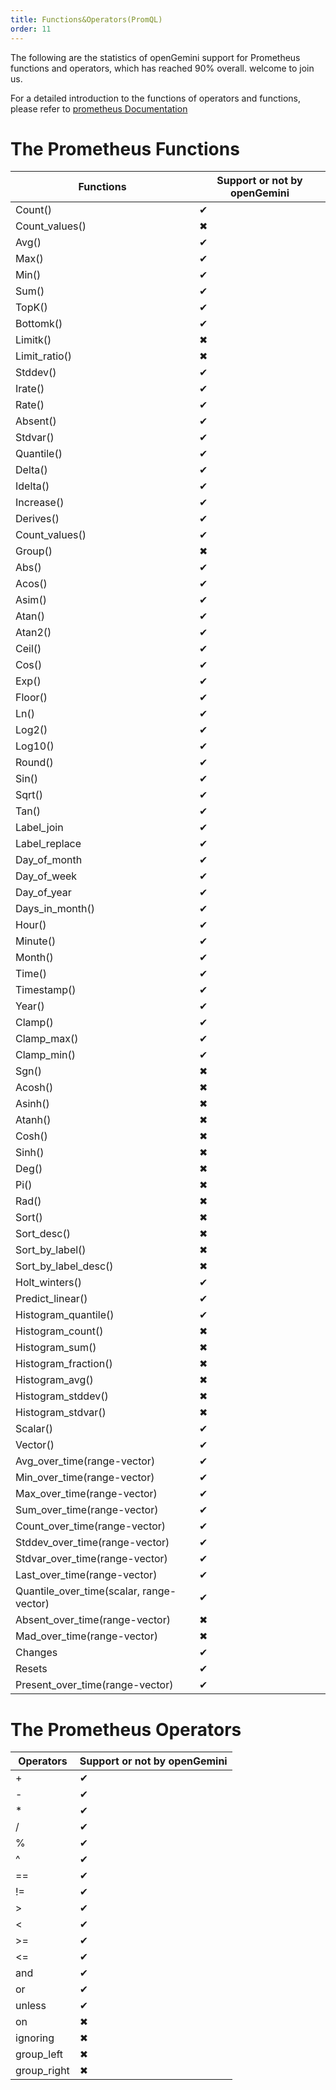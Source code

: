 ```yaml
---
title: Functions&Operators(PromQL)
order: 11
---
```


The following are the statistics of openGemini support for Prometheus functions and operators, which has reached 90% overall. welcome to join us.

For a detailed introduction to the functions of operators and functions, please refer to [prometheus Documentation](https://prometheus.io/docs/prometheus/latest/querying/functions/)

# The Prometheus Functions

| Functions                                | Support or not by openGemini |
| ---------------------------------------- | ---------------------------- |
| Count()                                  | ✔                            |
| Count_values()                           | ✖                            |
| Avg()                                    | ✔                            |
| Max()                                    | ✔                            |
| Min()                                    | ✔                            |
| Sum()                                    | ✔                            |
| TopK()                                   | ✔                            |
| Bottomk()                                | ✔                            |
| Limitk()                                 | ✖                            |
| Limit_ratio()                            | ✖                            |
| Stddev()                                 | ✔                            |
| Irate()                                  | ✔                            |
| Rate()                                   | ✔                            |
| Absent()                                 | ✔                            |
| Stdvar()                                 | ✔                            |
| Quantile()                               | ✔                            |
| Delta()                                  | ✔                            |
| Idelta()                                 | ✔                            |
| Increase()                               | ✔                            |
| Derives()                                | ✔                            |
| Count_values()                           | ✔                            |
| Group()                                  | ✖                            |
| Abs()                                    | ✔                            |
| Acos()                                   | ✔                            |
| Asim()                                   | ✔                            |
| Atan()                                   | ✔                            |
| Atan2()                                  | ✔                            |
| Ceil()                                   | ✔                            |
| Cos()                                    | ✔                            |
| Exp()                                    | ✔                            |
| Floor()                                  | ✔                            |
| Ln()                                     | ✔                            |
| Log2()                                   | ✔                            |
| Log10()                                  | ✔                            |
| Round()                                  | ✔                            |
| Sin()                                    | ✔                            |
| Sqrt()                                   | ✔                            |
| Tan()                                    | ✔                            |
| Label_join                               | ✔                            |
| Label_replace                            | ✔                            |
| Day_of_month                             | ✔                            |
| Day_of_week                              | ✔                            |
| Day_of_year                              | ✔                            |
| Days_in_month()                          | ✔                            |
| Hour()                                   | ✔                            |
| Minute()                                 | ✔                            |
| Month()                                  | ✔                            |
| Time()                                   | ✔                            |
| Timestamp()                              | ✔                            |
| Year()                                   | ✔                            |
| Clamp()                                  | ✔                            |
| Clamp_max()                              | ✔                            |
| Clamp_min()                              | ✔                            |
| Sgn()                                    | ✖                            |
| Acosh()                                  | ✖                            |
| Asinh()                                  | ✖                            |
| Atanh()                                  | ✖                            |
| Cosh()                                   | ✖                            |
| Sinh()                                   | ✖                            |
| Deg()                                    | ✖                            |
| Pi()                                     | ✖                            |
| Rad()                                    | ✖                            |
| Sort()                                   | ✖                            |
| Sort_desc()                              | ✖                            |
| Sort_by_label()                          | ✖                            |
| Sort_by_label_desc()                     | ✖                            |
| Holt_winters()                           | ✔                            |
| Predict_linear()                         | ✔                            |
| Histogram_quantile()                     | ✔                            |
| Histogram_count()                        | ✖                            |
| Histogram_sum()                          | ✖                            |
| Histogram_fraction()                     | ✖                            |
| Histogram_avg()                          | ✖                            |
| Histogram_stddev()                       | ✖                            |
| Histogram_stdvar()                       | ✖                            |
| Scalar()                                 | ✔                            |
| Vector()                                 | ✔                            |
| Avg_over_time(range-vector)              | ✔                            |
| Min_over_time(range-vector)              | ✔                            |
| Max_over_time(range-vector)              | ✔                            |
| Sum_over_time(range-vector)              | ✔                            |
| Count_over_time(range-vector)            | ✔                            |
| Stddev_over_time(range-vector)           | ✔                            |
| Stdvar_over_time(range-vector)           | ✔                            |
| Last_over_time(range-vector)             | ✔                            |
| Quantile_over_time(scalar, range-vector) | ✔                            |
| Absent_over_time(range-vector)           | ✖                            |
| Mad_over_time(range-vector)              | ✖                            |
| Changes                                  | ✔                            |
| Resets                                   | ✔                            |
| Present_over_time(range-vector)          | ✔                            |

# The Prometheus Operators

| Operators   | Support or not by openGemini |
| ----------- | ---------------------------- |
| +           | ✔                            |
| -           | ✔                            |
| *           | ✔                            |
| /           | ✔                            |
| %           | ✔                            |
| ^           | ✔                            |
| ==          | ✔                            |
| !=          | ✔                            |
| >           | ✔                            |
| <           | ✔                            |
| >=          | ✔                            |
| <=          | ✔                            |
| and         | ✔                            |
| or          | ✔                            |
| unless      | ✔                            |
| on          | ✖                            |
| ignoring    | ✖                            |
| group_left  | ✖                            |
| group_right | ✖                            |

